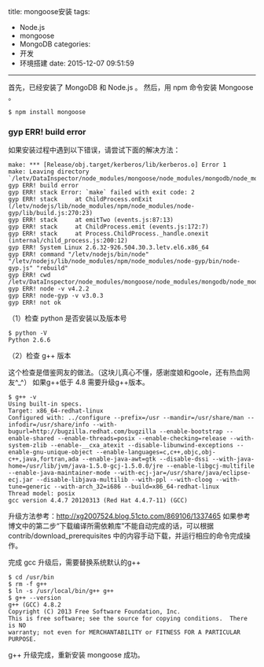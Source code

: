 title: mongoose安装
tags:
  - Node.js
  - mongoose
  - MongoDB
categories:
  - 开发
  - 环境搭建
date: 2015-12-07 09:51:59
---

首先，已经安装了 MongoDB 和 Node.js 。
然后，用 npm 命令安装 Mongoose 。

	$ npm install mongoose

### gyp ERR! build error
如果安装过程中遇到以下错误，请尝试下面的解决方法：

	make: *** [Release/obj.target/kerberos/lib/kerberos.o] Error 1
	make: Leaving directory `/letv/DataInspector/node_modules/mongoose/node_modules/mongodb/node_modules/kerberos/build'
	gyp ERR! build error
	gyp ERR! stack Error: `make` failed with exit code: 2
	gyp ERR! stack     at ChildProcess.onExit (/letv/nodejs/lib/node_modules/npm/node_modules/node-gyp/lib/build.js:270:23)
	gyp ERR! stack     at emitTwo (events.js:87:13)
	gyp ERR! stack     at ChildProcess.emit (events.js:172:7)
	gyp ERR! stack     at Process.ChildProcess._handle.onexit (internal/child_process.js:200:12)
	gyp ERR! System Linux 2.6.32-926.504.30.3.letv.el6.x86_64
	gyp ERR! command "/letv/nodejs/bin/node" "/letv/nodejs/lib/node_modules/npm/node_modules/node-gyp/bin/node-gyp.js" "rebuild"
	gyp ERR! cwd /letv/DataInspector/node_modules/mongoose/node_modules/mongodb/node_modules/kerberos
	gyp ERR! node -v v4.2.2
	gyp ERR! node-gyp -v v3.0.3
	gyp ERR! not ok

（1）检查 python 是否安装以及版本号

	$ python -V
	Python 2.6.6

（2）检查 g++ 版本

这个检查是借鉴网友的做法。（这块儿真心不懂，感谢度娘和goole，还有热血网友^_^）
如果g++低于 4.8 需要升级g++版本。

	$ g++ -v
	Using built-in specs.
	Target: x86_64-redhat-linux
	Configured with: ../configure --prefix=/usr --mandir=/usr/share/man --infodir=/usr/share/info --with-bugurl=http://bugzilla.redhat.com/bugzilla --enable-bootstrap --enable-shared --enable-threads=posix --enable-checking=release --with-system-zlib --enable-__cxa_atexit --disable-libunwind-exceptions --enable-gnu-unique-object --enable-languages=c,c++,objc,obj-c++,java,fortran,ada --enable-java-awt=gtk --disable-dssi --with-java-home=/usr/lib/jvm/java-1.5.0-gcj-1.5.0.0/jre --enable-libgcj-multifile --enable-java-maintainer-mode --with-ecj-jar=/usr/share/java/eclipse-ecj.jar --disable-libjava-multilib --with-ppl --with-cloog --with-tune=generic --with-arch_32=i686 --build=x86_64-redhat-linux
	Thread model: posix
	gcc version 4.4.7 20120313 (Red Hat 4.4.7-11) (GCC)

升级方法参考：<http://xg2007524.blog.51cto.com/869106/1337465>
如果参考博文中的第二步“下载编译所需依赖库”不能自动完成的话，可以根据 contrib/download_prerequisites 中的内容手动下载，并运行相应的命令完成操作。

完成 gcc 升级后，需要替换系统默认的g++

	$ cd /usr/bin
	$ rm -f g++
	$ ln -s /usr/local/bin/g++ g++
	$ g++ --version
	g++ (GCC) 4.8.2
	Copyright (C) 2013 Free Software Foundation, Inc.
	This is free software; see the source for copying conditions.  There is NO
	warranty; not even for MERCHANTABILITY or FITNESS FOR A PARTICULAR PURPOSE.

g++ 升级完成，重新安装 mongoose 成功。
